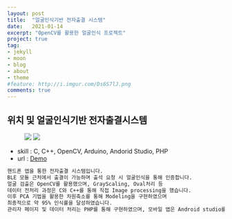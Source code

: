 ```yaml
---
layout: post
title:  "얼굴인식기반 전자출결 시스템"
date:   2021-01-14
excerpt: "OpenCV를 활용한 얼굴인식 프로젝트"
project: true
tag:
- jekyll 
- moon
- blog
- about
- theme
#feature: http://i.imgur.com/Ds6S7lJ.png
comments: true
---
```



## 위치 및 얼굴인식기반 전자출결시스템

<figure class="half">
	<a href="{{ site.url }}/assets/img/portfolio/facedetect1.png"><img src="{{ site.url }}/assets/img/portfolio/facedetect1.png"></a>
	<a href="{{ site.url }}/assets/img/portfolio/facedetect2.png"><img src="{{ site.url }}/assets/img/portfolio/facedetect1.png"></a>
</figure>


* skill : C, C++, OpenCV, Arduino, Andorid Studio, PHP
* url : <a href=""> Demo </a>

```html
핸드폰 앱을 통한 전자출결 시스템입니다.
BLE 모듈 근처에서 출결이 가능하며 출석 요청 시 얼굴인식을 통해 인증합니다.
얼굴 검출은 OpenCV를 활용했으며, GrayScaling, Oval처리 등 
데이터 전처리 과정은 C와 C++를 통해 직접 Image processing을 했습니다.
이후 PCA 기법을 활용한 차원축소를 통해 Modeling을 구현하였으며
최종적으로 약 95% 인식률을 달성하였습니다.
관리자 페이지 및 데이터 처리는 PHP를 통해 구현하였으며, 모바일 앱은 Android studio를 활용했습니다.
```

